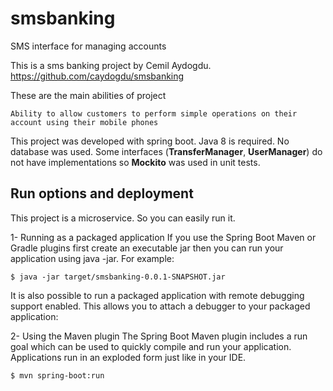 # smsbanking
SMS interface for managing accounts

This is a sms banking project by Cemil Aydogdu. https://github.com/caydogdu/smsbanking

These are the main abilities of project

    Ability to allow customers to perform simple operations on their account using their mobile phones

This project was developed with spring boot. Java 8 is required. No database was used. Some interfaces (**TransferManager**, **UserManager**) do not have implementations so **Mockito** was used in unit tests.

## Run options and deployment

This project is a microservice. So you can easily run it.

1- Running as a packaged application If you use the Spring Boot Maven or Gradle plugins first create an executable jar then you can run your application using java -jar. For example: 

    $ java -jar target/smsbanking-0.0.1-SNAPSHOT.jar 
    
It is also possible to run a packaged application with remote debugging support enabled. This allows you to attach a debugger to your packaged application:

2- Using the Maven plugin The Spring Boot Maven plugin includes a run goal which can be used to quickly compile and run your application. Applications run in an exploded form just like in your IDE.

    $ mvn spring-boot:run
